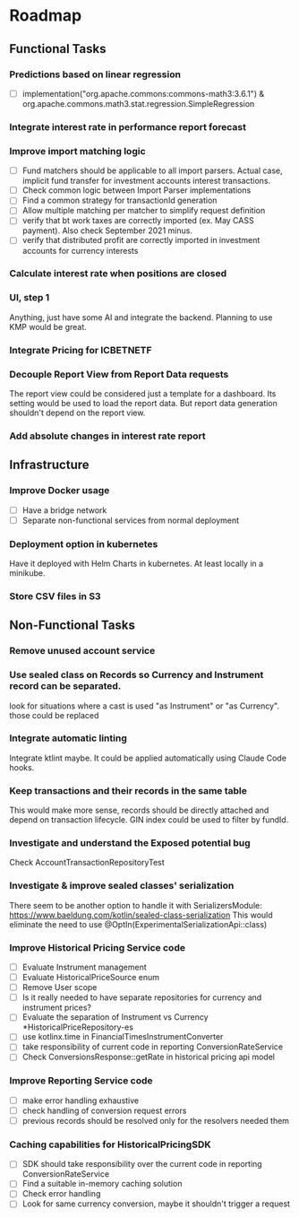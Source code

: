 # Roadmap

## Functional Tasks

### Predictions based on linear regression
- [ ] implementation("org.apache.commons:commons-math3:3.6.1") & org.apache.commons.math3.stat.regression.SimpleRegression

### Integrate interest rate in performance report forecast

### Improve import matching logic

- [ ] Fund matchers should be applicable to all import parsers. Actual case, implicit fund transfer for investment
  accounts interest transactions.
- [ ] Check common logic between Import Parser implementations
- [ ] Find a common strategy for transactionId generation
- [ ] Allow multiple matching per matcher to simplify request definition
- [ ] verify that bt work taxes are correctly imported (ex. May CASS payment). Also check September 2021 minus.
- [ ] verify that distributed profit are correctly imported in investment accounts for currency interests

### Calculate interest rate when positions are closed

### UI, step 1

Anything, just have some AI and integrate the backend. Planning to use KMP would be great.

### Integrate Pricing for ICBETNETF

### Decouple Report View from Report Data requests

The report view could be considered just a template for a dashboard. Its setting would be used to load the report data.
But report data generation shouldn't depend on the report view.

### Add absolute changes in interest rate report

## Infrastructure

### Improve Docker usage

- [ ] Have a bridge network
- [ ] Separate non-functional services from normal deployment

### Deployment option in kubernetes

Have it deployed with Helm Charts in kubernetes. At least locally in a minikube.

### Store CSV files in S3

## Non-Functional Tasks

### Remove unused account service

### Use sealed class on Records so Currency and Instrument record can be separated.

look for situations where a cast is used "as Instrument" or "as Currency". those could be replaced

### Integrate automatic linting

Integrate ktlint maybe. It could be applied automatically using Claude Code hooks.

### Keep transactions and their records in the same table

This would make more sense, records should be directly attached and depend on transaction lifecycle.
GIN index could be used to filter by fundId.

### Investigate and understand the Exposed potential bug

Check AccountTransactionRepositoryTest

### Investigate & improve sealed classes' serialization

There seem to be another option to handle it with
SerializersModule: https://www.baeldung.com/kotlin/sealed-class-serialization
This would eliminate the need to use @OptIn(ExperimentalSerializationApi::class)

### Improve Historical Pricing Service code

- [ ] Evaluate Instrument management
- [ ] Evaluate HistoricalPriceSource enum
- [ ] Remove User scope
- [ ] Is it really needed to have separate repositories for currency and instrument prices?
- [ ] Evaluate the separation of Instrument vs Currency *HistoricalPriceRepository-es
- [ ] use kotlinx.time in FinancialTimesInstrumentConverter
- [ ] take responsibility of current code in reporting ConversionRateService
- [ ] Check ConversionsResponse::getRate in historical pricing api model

### Improve Reporting Service code

- [ ] make error handling exhaustive
- [ ] check handling of conversion request errors
- [ ] previous records should be resolved only for the resolvers needed them

### Caching capabilities for HistoricalPricingSDK

- [ ] SDK should take responsibility over the current code in reporting ConversionRateService
- [ ] Find a suitable in-memory caching solution
- [ ] Check error handling
- [ ] Look for same currency conversion, maybe it shouldn't trigger a request
